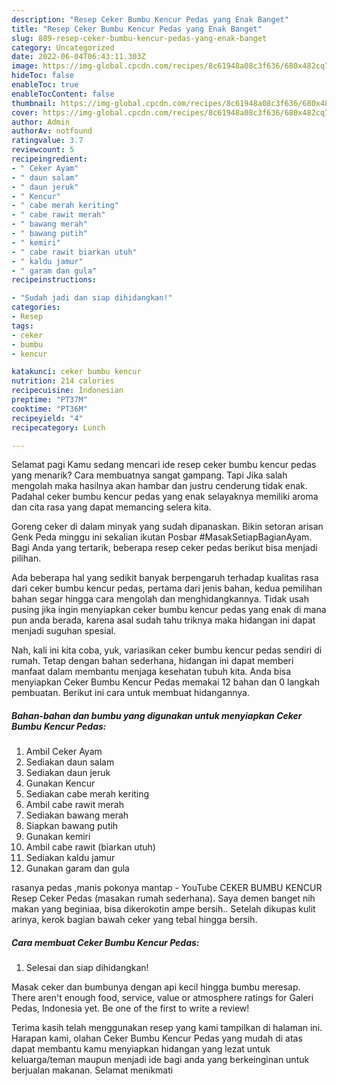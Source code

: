 ```yaml
---
description: "Resep Ceker Bumbu Kencur Pedas yang Enak Banget"
title: "Resep Ceker Bumbu Kencur Pedas yang Enak Banget"
slug: 889-resep-ceker-bumbu-kencur-pedas-yang-enak-banget
category: Uncategorized
date: 2022-06-04T06:43:11.303Z
image: https://img-global.cpcdn.com/recipes/8c61948a08c3f636/680x482cq70/ceker-bumbu-kencur-pedas-foto-resep-utama.jpg
hideToc: false
enableToc: true
enableTocContent: false
thumbnail: https://img-global.cpcdn.com/recipes/8c61948a08c3f636/680x482cq70/ceker-bumbu-kencur-pedas-foto-resep-utama.jpg
cover: https://img-global.cpcdn.com/recipes/8c61948a08c3f636/680x482cq70/ceker-bumbu-kencur-pedas-foto-resep-utama.jpg
author: Admin
authorAv: notfound
ratingvalue: 3.7
reviewcount: 5
recipeingredient:
- " Ceker Ayam"
- " daun salam"
- " daun jeruk"
- " Kencur"
- " cabe merah keriting"
- " cabe rawit merah"
- " bawang merah"
- " bawang putih"
- " kemiri"
- " cabe rawit biarkan utuh"
- " kaldu jamur"
- " garam dan gula"
recipeinstructions:

- "Sudah jadi dan siap dihidangkan!"
categories:
- Resep
tags:
- ceker
- bumbu
- kencur

katakunci: ceker bumbu kencur 
nutrition: 214 calories
recipecuisine: Indonesian
preptime: "PT37M"
cooktime: "PT36M"
recipeyield: "4"
recipecategory: Lunch

---
```



Selamat pagi Kamu sedang mencari ide resep ceker bumbu kencur pedas yang menarik? Cara membuatnya sangat gampang. Tapi Jika salah mengolah maka hasilnya akan hambar dan justru cenderung tidak enak. Padahal ceker bumbu kencur pedas yang enak selayaknya memiliki aroma dan cita rasa yang dapat memancing selera kita.


Goreng ceker di dalam minyak yang sudah dipanaskan. Bikin setoran arisan Genk Peda minggu ini sekalian ikutan Posbar #MasakSetiapBagianAyam. Bagi Anda yang tertarik, beberapa resep ceker pedas berikut bisa menjadi pilihan.

Ada beberapa hal yang sedikit banyak berpengaruh terhadap kualitas rasa dari ceker bumbu kencur pedas, pertama dari jenis bahan, kedua pemilihan bahan segar hingga cara mengolah dan menghidangkannya. Tidak usah pusing jika ingin menyiapkan ceker bumbu kencur pedas yang enak di mana pun anda berada, karena asal sudah tahu triknya maka hidangan ini dapat menjadi suguhan spesial.


Nah, kali ini kita coba, yuk, variasikan ceker bumbu kencur pedas sendiri di rumah. Tetap dengan bahan sederhana, hidangan ini dapat memberi manfaat dalam membantu menjaga kesehatan tubuh kita. Anda bisa menyiapkan Ceker Bumbu Kencur Pedas memakai 12 bahan dan 0 langkah pembuatan. Berikut ini cara untuk membuat hidangannya.

<!--inarticleads1-->

##### Bahan-bahan dan bumbu yang digunakan untuk menyiapkan Ceker Bumbu Kencur Pedas:

1. Ambil  Ceker Ayam
1. Sediakan  daun salam
1. Sediakan  daun jeruk
1. Gunakan  Kencur
1. Sediakan  cabe merah keriting
1. Ambil  cabe rawit merah
1. Sediakan  bawang merah
1. Siapkan  bawang putih
1. Gunakan  kemiri
1. Ambil  cabe rawit (biarkan utuh)
1. Sediakan  kaldu jamur
1. Gunakan  garam dan gula


rasanya pedas ,manis pokonya mantap - YouTube CEKER BUMBU KENCUR Resep Ceker Pedas (masakan rumah sederhana). Saya demen banget nih makan yang beginiaa, bisa dikerokotin ampe bersih.. Setelah dikupas kulit arinya, kerok bagian bawah ceker yang tebal hingga bersih. 

<!--inarticleads2-->

##### Cara membuat Ceker Bumbu Kencur Pedas:


1. Selesai dan siap dihidangkan!

Masak ceker dan bumbunya dengan api kecil hingga bumbu meresap. There aren&#39;t enough food, service, value or atmosphere ratings for Galeri Pedas, Indonesia yet. Be one of the first to write a review! 

Terima kasih telah menggunakan resep yang kami tampilkan di halaman ini. Harapan kami, olahan Ceker Bumbu Kencur Pedas yang mudah di atas dapat membantu kamu menyiapkan hidangan yang lezat untuk keluarga/teman maupun menjadi ide bagi anda yang berkeinginan untuk berjualan makanan. Selamat menikmati

